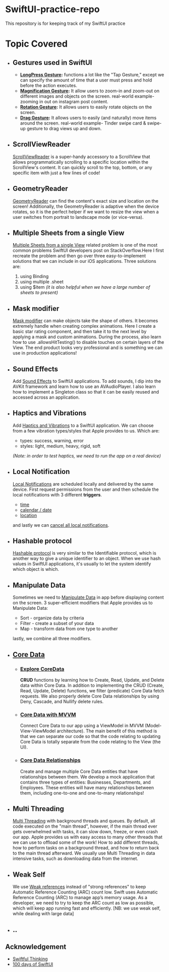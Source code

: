 # SwiftUI-practice-repo
This repository is for keeping track of my SwiftUI practice

# Topic Covered
* ## Gestures used in SwiftUI
    * **[LongPress Gesture](PracticeSiwftUI/PracticeSiwftUI/LongPressGesture):** functions a lot like the "Tap Gesture," except we can specify the amount of time that a user must press and hold before the action executes.
    * **[Magnification Gesture](PracticeSiwftUI/PracticeSiwftUI/MagnificationGesture):** It allow users to zoom-in and zoom-out on different images and objects on the screen.  real-world example- zooming in out on instagram post content.
    * **[Rotation Gesture](PracticeSiwftUI/PracticeSiwftUI/RotationGesture):** It allows users to easily rotate objects on the screen.
    * **[Drag Gesture](PracticeSiwftUI/PracticeSiwftUI/DragGesture):** It allows users to easily (and naturally) move items around the screen. real-world example- Tinder swipe card & swipe-up gesture to drag views up and down.
* ## ScrollViewReader
   [ScrollViewReader](PracticeSiwftUI/PracticeSiwftUI/ScrollViewReader) is a super-handy accessory to a ScrollView that allows programmatically scrolling to a specific location within the ScrollView's content. It can quickly scroll to the top, bottom, or any specific item with just a few lines of code!
* ## GeometryReader
   [GeometryReader](PracticeSiwftUI/PracticeSiwftUI/GeometryReader) can find the content's exact size and location on the screen! Additionally, the GeometryReader is adaptive when the device rotates, so it is the perfect helper if we want to resize the view when a user switches from portrait to landscape mode (or vice-versa).
* ## Multiple Sheets from a single View
   [Multiple Sheets from a single View](PracticeSiwftUI/PracticeSiwftUI/MultipleSheets) related problem is one of the most common problems SwiftUI developers post on StackOverflow.Here I first recreate the problem and then go over three easy-to-implement solutions that we can include in our iOS applications. 
Three solutions are: 
   1.    using Binding
   2.    using multiple .sheet
   3.    using $item _(it is also helpful when we have a large number of sheets to present)_
* ## Mask modifier
   [Mask modifier](PracticeSiwftUI/PracticeSiwftUI/MaskModifier) can make objects take the shape of others. It becomes extremely handle when creating complex animations. Here I create a basic star rating component, and then take it to the next level by applying a mask and custom animations. During the process, also learn how to use .allowsHitTesting() to disable touches on certain layers of the View. The end product looks very professional and is something we can use in production applications!
* ## Sound Effects
   Add [Sound Effects](PracticeSiwftUI/PracticeSiwftUI/SoundEffect) to SwiftUI applications. To add sounds, I dip into the AVKit framework and learn how to use an AVAudioPlayer. I also learn how to implement a Singleton class so that it can be easily reused and accessed across an application.
* ## Haptics and Vibrations
   Add [Haptics and Vibrations](PracticeSiwftUI/PracticeSiwftUI/HapticsAndVibrations) to a SwiftUI application. We can choose from a few vibration types/styles that Apple provides to us. Which are: 
   * types: success, warning, error
   * styles: light, medium, heavy, rigid, soft

   _(Note: in order to test haptics, we need to run the app on a real device)_
* ## Local Notification
   [Local Notifications](PracticeSiwftUI/PracticeSiwftUI/LocalPushNotifications%20) are scheduled locally and delivered by the same device. First request permissions from the user and then schedule the local notifications with 3 different **triggers**.
   * [time](https://github.com/SajidHShanta/SwiftUI-practice-repo/commit/148f543bfdb06fbf814996e9e8ec757b69b844c2)
   * [calendar / date](https://github.com/SajidHShanta/SwiftUI-practice-repo/commit/0542ec2e90dbcaba81445d763906f19730789aba)
   * [location](https://github.com/SajidHShanta/SwiftUI-practice-repo/commit/60566ce4ebd2ddfb992839feb7bdbcaf94cebdee)
   
   and lastly we can [cancel all local notifications](https://github.com/SajidHShanta/SwiftUI-practice-repo/commit/455dd595dca070a95f462d9caee6068794b949c9).
* ## Hashable protocol
   [Hashable protocol](PracticeSiwftUI/PracticeSiwftUI/Hashable) is very similar to the Identifiable protocol, which is another way to give a unique identifier to an object. When we use hash values in SwiftUI applications, it's usually to let the system identify which object is which.
* ## Manipulate Data
   Sometimes we need to [Manipulate Data](PracticeSiwftUI/PracticeSiwftUI/ManipulateData) in app before displaying content on the screen. 3 super-efficient modifiers that Apple provides us to Manipulate Data: 

   * Sort - organize data by criteria
   * Filter - create a subset of your data
   * Map - transform data from one type to another

   lastly, we combine all three modifiers.
* ## [Core Data](https://github.com/SajidHShanta/CoreData-SwiftUI/)
   * ### [Explore CoreData](https://github.com/SajidHShanta/CoreData-SwiftUI/tree/main/ExploreCoreData/ExploreCoreData)
      **CRUD** functions by learning how to Create, Read, Update, and Delete data within Core Data.
   In addition to implementing the CRUD (Create, Read, Update, Delete) functions, we filter (predicate) Core Data fetch requests. We also properly delete      Core Data relationships by using Deny, Cascade, and Nullify delete rules.

   * ### [Core Data with MVVM](https://github.com/SajidHShanta/CoreData-SwiftUI/tree/main/CoreDataWithMVVM/CoreDataWithMVVM)
      Connect Core Data to our app using a ViewModel in MVVM (Model-View-ViewModel architecture). The main benefit of this method is that we can separate our    code so that the code relating to updating Core Data is totally separate from the code relating to the View (the UI).
      
   * ### [Core Data Relationships](https://github.com/SajidHShanta/CoreData-SwiftUI/tree/main/CoreDataRelationships/CoreDataRelationships)
      Create and manage multiple Core Data entities that have relationships between them. We develop a mock application that contains three types of entities: Businesses, Departments, and Employees. These entities will have many relationships between them, including one-to-one and one-to-many relationships!
* ## Multi Threading
   [Multi Threading](PracticeSiwftUI/PracticeSiwftUI/BackgroundThread) with background threads and queues. By default, all code executed on the "main thread", however, if the main thread ever gets overwhelmed with tasks, it can slow down, freeze, or even crash our app. Apple provides us with easy access to many other threads that we can use to offload some of the work! How to add different threads, how to perform tasks on a background thread, and how to return back to the main thread afterward. We usually use Multi Threading in data intensive tasks, such as downloading data from the internet.
* ## Weak Self
   We use [Weak references](PracticeSiwftUI/PracticeSiwftUI/WeakSelf) instead of "strong references" to keep Automatic Reference Counting (ARC) count low. Swift uses Automatic Reference Counting (ARC) to manage app’s memory usage. As a developer, we need to try to keep the ARC count as low as possible, which will keep app running fast and efficiently.
   [NB: we use weak self, while dealing with large data]
* ## ..

## Acknowledgement
* [Swiftful Thinking](https://www.youtube.com/@SwiftfulThinking)
* [100 days of SwiftUI](https://www.hackingwithswift.com/100/swiftui)
